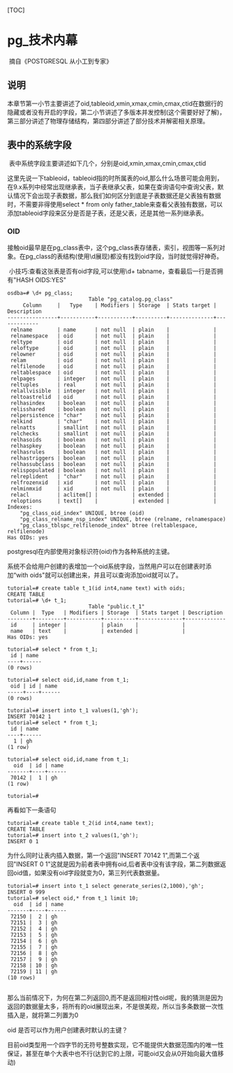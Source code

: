 [TOC]

# pg_技术内幕

​	摘自《POSTGRESQL 从小工到专家》

## 说明

​	本章节第一小节主要讲述了oid,tableoid,xmin,xmax,cmin,cmax,ctid在数据行的隐藏或者没有开启的字段，第二小节讲述了多版本并发控制(这个需要好好了解)，第三部分讲述了物理存储结构，第四部分讲述了部分技术并解密相关原理。

## 表中的系统字段

​	表中系统字段主要讲述如下几个，分别是oid,xmin,xmax,cmin,cmax,ctid

​	这里先说一下tableoid，tableoid指的时所属表的oid,那么什么场景可能会用到，在9.x系列中经常出现继承表，当子表继承父表，如果在查询语句中查询父表，默认情况下会出现子表数据，那么我们如何区分到底是子表数据还是父表独有数据时，不需要非得使用select * from only father_table来查看父表独有数据，可以添加tableoid字段来区分是否是子表，还是父表，还是其他一系列继承表。



### OID

​	接触oid最早是在pg_class表中，这个pg_class表存储表，索引，视图等一系列对象。在pg_class的表结构(使用\d展现)都没有找到oid字段，当时就觉得好神奇。

​	小技巧:查看这张表是否有oid字段,可以使用\d+ tabname，查看最后一行是否拥有"HASH OIDS:YES"

```
osdba=# \d+ pg_class;
                          Table "pg_catalog.pg_class"
     Column     |   Type    | Modifiers | Storage  | Stats target | Description 
----------------+-----------+-----------+----------+--------------+-------------
 relname        | name      | not null  | plain    |              | 
 relnamespace   | oid       | not null  | plain    |              | 
 reltype        | oid       | not null  | plain    |              | 
 reloftype      | oid       | not null  | plain    |              | 
 relowner       | oid       | not null  | plain    |              | 
 relam          | oid       | not null  | plain    |              | 
 relfilenode    | oid       | not null  | plain    |              | 
 reltablespace  | oid       | not null  | plain    |              | 
 relpages       | integer   | not null  | plain    |              | 
 reltuples      | real      | not null  | plain    |              | 
 relallvisible  | integer   | not null  | plain    |              | 
 reltoastrelid  | oid       | not null  | plain    |              | 
 relhasindex    | boolean   | not null  | plain    |              | 
 relisshared    | boolean   | not null  | plain    |              | 
 relpersistence | "char"    | not null  | plain    |              | 
 relkind        | "char"    | not null  | plain    |              | 
 relnatts       | smallint  | not null  | plain    |              | 
 relchecks      | smallint  | not null  | plain    |              | 
 relhasoids     | boolean   | not null  | plain    |              | 
 relhaspkey     | boolean   | not null  | plain    |              | 
 relhasrules    | boolean   | not null  | plain    |              | 
 relhastriggers | boolean   | not null  | plain    |              | 
 relhassubclass | boolean   | not null  | plain    |              | 
 relispopulated | boolean   | not null  | plain    |              | 
 relreplident   | "char"    | not null  | plain    |              | 
 relfrozenxid   | xid       | not null  | plain    |              | 
 relminmxid     | xid       | not null  | plain    |              | 
 relacl         | aclitem[] |           | extended |              | 
 reloptions     | text[]    |           | extended |              | 
Indexes:
    "pg_class_oid_index" UNIQUE, btree (oid)
    "pg_class_relname_nsp_index" UNIQUE, btree (relname, relnamespace)
    "pg_class_tblspc_relfilenode_index" btree (reltablespace, relfilenode)
Has OIDs: yes

```

postgresql在内部使用对象标识符(oid)作为各种系统的主键。

系统不会给用户创建的表增加一个oid系统字段，当然用户可以在创建表时添加“with oids"就可以创建出来，并且可以查询添加oid就可以了。

```
tutorial=# create table t_1(id int4,name text) with oids;
CREATE TABLE
tutorial=# \d+ t_1;
                          Table "public.t_1"
 Column |  Type   | Modifiers | Storage  | Stats target | Description 
--------+---------+-----------+----------+--------------+-------------
 id     | integer |           | plain    |              | 
 name   | text    |           | extended |              | 
Has OIDs: yes

tutorial=# select * from t_1;
 id | name 
----+------
(0 rows)

tutorial=# select oid,id,name from t_1;
 oid | id | name 
-----+----+------
(0 rows)

tutorial=# insert into t_1 values(1,'gh');
INSERT 70142 1
tutorial=# select * from t_1;
 id | name 
----+------
  1 | gh
(1 row)

tutorial=# select oid,id,name from t_1;
  oid  | id | name 
-------+----+------
 70142 |  1 | gh
(1 row)

tutorial=# 

```

再看如下一条语句

```
tutorial=# create table t_2(id int4,name text);
CREATE TABLE
tutorial=# insert into t_2 values(1,'gh');
INSERT 0 1

```

为什么同时让表内插入数据，第一个返回"INSERT 70142 1",而第二个返回"INSERT 0 1"这就是因为前者表中拥有oid,后者表中没有该字段，第二列数据返回oid值，如果没有oid字段就变为0，第三列代表数据量。

```
tutorial=# insert into t_1 select generate_series(2,1000),'gh';
INSERT 0 999
tutorial=# select oid,* from t_1 limit 10;
  oid  | id | name 
-------+----+------
 72150 |  2 | gh
 72151 |  3 | gh
 72152 |  4 | gh
 72153 |  5 | gh
 72154 |  6 | gh
 72155 |  7 | gh
 72156 |  8 | gh
 72157 |  9 | gh
 72158 | 10 | gh
 72159 | 11 | gh
(10 rows)


```

那么当前情况下，为何在第二列返回0,而不是返回相对性oid呢，我的猜测是因为返回的数据量太多，将所有的oid展现出来，不是很美观，所以当多条数据一次性插入是，就将第二列置为0



oid 是否可以作为用户创建表时默认的主键？

​	目前oid类型用一个四字节的无符号整数实现，它不能提供大数据范围内的唯一性保证，甚至在单个大表中也不行(达到它的上限，可能oid又会从0开始向最大值移动)

​	



